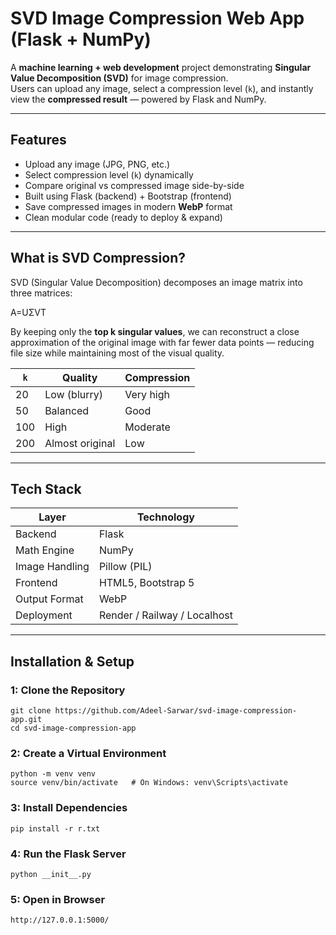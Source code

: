 # SVD Image Compression Web App (Flask + NumPy)

A **machine learning + web development** project demonstrating **Singular Value Decomposition (SVD)** for image compression.  
Users can upload any image, select a compression level (`k`), and instantly view the **compressed result** — powered by Flask and NumPy.

---

## Features

- Upload any image (JPG, PNG, etc.)
- Select compression level (`k`) dynamically
- Compare original vs compressed image side-by-side
- Built using Flask (backend) + Bootstrap (frontend)
- Save compressed images in modern **WebP** format
- Clean modular code (ready to deploy & expand)

---

## What is SVD Compression?

SVD (Singular Value Decomposition) decomposes an image matrix into three matrices:

A=UΣVT

By keeping only the **top k singular values**, we can reconstruct a close approximation of the original image with far fewer data points — reducing file size while maintaining most of the visual quality.

| `k` | Quality | Compression | 
|-----|----------|--------------|
| 20 | Low (blurry) | Very high |
| 50 | Balanced | Good |
| 100 | High | Moderate |
| 200 | Almost original | Low |

---

## Tech Stack

| Layer | Technology |
|-------|-------------|
| Backend | Flask |
| Math Engine | NumPy |
| Image Handling | Pillow (PIL) |
| Frontend | HTML5, Bootstrap 5 |
| Output Format | WebP |
| Deployment | Render / Railway / Localhost |

---

## Installation & Setup

### 1: Clone the Repository
```
git clone https://github.com/Adeel-Sarwar/svd-image-compression-app.git
cd svd-image-compression-app
```

### 2: Create a Virtual Environment
```
python -m venv venv
source venv/bin/activate   # On Windows: venv\Scripts\activate
```

### 3: Install Dependencies
```
pip install -r r.txt
```

### 4: Run the Flask Server
```
python __init__.py
```

### 5: Open in Browser
```
http://127.0.0.1:5000/
```
